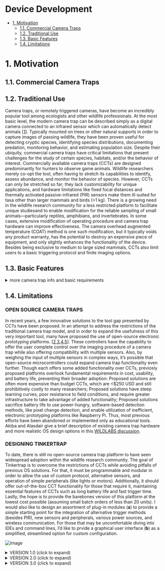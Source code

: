 # Device Development

- [1. Motivation](#1-motivation)
  - [1.1. Commercial Camera Traps](#11-commercial-camera-traps)
  - [1.2. Traditional Use](#12-traditional-use)
  - [1.3. Basic Features](#13-basic-features)
  - [1.4. Limitations](#14-limitations)

# 1. Motivation

## 1.1. Commercial Camera Traps

## 1.2. Traditional Use

Camera traps, or remotely triggered cameras, have become an incredibly popular tool among ecologists and other wildlife professionals. At the most basic level, the modern camera trap can be described simply as a digital camera connected to an infrared sensor which can automatically detect animals [[1](https://www.wwf.org.uk/sites/default/files/2019-04/CameraTraps-WWF-guidelines.pdf)]. Typically mounted on trees or other natural supports in order to capture images of passing wildlife, they have been proven useful for detecting cryptic species, identifying species distributions, documenting predation, monitoring behavior, and estimating population size. Despite their ubiquity, commercial camera traps have critical limitations that present challenges for the study of certain species, habitats, and/or the behavior of interest. 
Commercially available camera traps (CCTs) are designed predominantly for hunters to observe game animals. Wildlife researchers merely co-opt the tool, often having to stretch its capabilities to identify, assess abundance, and monitor the behavior of species. However, CCTs can only be stretched so far; they lack customizability for unique applications, and hardware limitations like fixed focal distances and thermally activated passive-infrared (PIR) sensors make them ill-suited for taxa other than larger mammals and birds (>1 kg). There is a growing need in the wildlife research community for a less restricted platform to facilitate unique studiesand to enable modification for the reliable sampling of small animals—particularly reptiles, amphibians, and invertebrates.
In some cases, extensive modification of operating procedure and camera trap hardware can improve effectiveness. The camera overhead augmented temperature (COAT) method is one such modification, but it typically voids any product warranty, has the potential to destroy an expensive piece of equipment, and only slightly enhances the functionality of the device. Besides being exclusive to medium to large sized mammals, CCTs also limit users to a basic triggering protocol and finite imaging options. 

## 1.3. Basic Features

<details><summary> more camera trap info and basic requirements </summary>

Camera traps must be able to take images at night. Thus they are all equipped with IR leds and an IR-cut filter. Most camera traps use an IR-cut filter mechanism to push and pull a sliding filter over the sensor, depending on whether daytime or nighttime images are needed (left image). An alternative solution is to use two sensors, one with the IR-cut filter permanently installed, and the other without. This has the benefit of reducing any noise coming from an IR-filter mechanism (typically an audible 'click'), and also could enable instantaneous IR functionality if needed. 

<!-- Pictures of different camera trap sensors styles -->
![image](https://user-images.githubusercontent.com/65932258/155892610-f3db632b-6c32-4226-8605-91e6cd289c6d.png)
![image](https://user-images.githubusercontent.com/65932258/155892611-fcf6a534-fce5-4e54-a185-3a26e2c26253.png)

All camera traps use a passive-infrared sensor to detect animals, typically an LHI 968 or equivalent. 

<!-- LHI968 PIR sensor -->
![image](https://user-images.githubusercontent.com/65932258/155892557-76a5c4f6-6fcc-43d8-a4f5-714e1c366b75.png) 

All camera traps include some kind of onboard user-interface in order to apply settings. Reconyx, one of the most respected camera trap producers, only implements a two-line text display, and 5 buttons for control (left). Many other camera traps use an OLED display to enable immediate image/video review, typically for an added cost (center). The Bushnell NatureView camera trap (right) actually comes with a peripheral plug-in OLED display. 

<!-- Different onboard interfaces -->
![image](https://user-images.githubusercontent.com/65932258/155892908-e3d788eb-f9a1-4162-ad46-1b51dd2c8639.png)
![image](https://user-images.githubusercontent.com/65932258/155892954-47e3e85a-76bf-4751-853c-d84cd42b065b.png)
![image](https://user-images.githubusercontent.com/65932258/155892979-205a4579-a8c5-421e-b97d-0051beafe76c.png)

OTS camera traps seem to be using the same (or similar) chipsets that are mass-produced and well guarded in terms of firmware. Thus, most camera traps share the same standard features. 

To get an idea of required features (and some hopeful improvements/additions), Meek and Pettit published a review in 2012, with [user-based design specifications for the ultimate camera trap for wildlife research](https://bioone.org/journals/wildlife-research/volume-39/issue-8/WR12138/User-based-design-specifications-for-the-ultimate-camera-trap-for/10.1071/WR12138.short).

##### BASIC CAMERA TRAP REQUIREMENTS
| FEATURE | TECHNICAL REQUIREMENT |
| :--- | :---: |
| TRIGGER TIME | < 0.5 s |
| BATTERY LIFE | > 80 d |
| RESOLUTION | > 2 MP |
| TIME STAMP | minute resolution |
| WATERPROOF | IP66 |

##### Other functional requirements: 
- Minimally programmable via an onboard interface
- Scalable sensitivity
- IR illumination

</details>
  
## 1.4. Limitations

### OPEN SOURCE CAMERA TRAPS
In recent years, a few innovative solutions to the tool gap presented by CCTs have been proposed. 
In an attempt to address the restrictions of the traditional camera trap model, and in order to expand the usefulness of this very important tool, many have proposed the use of open-source electronic prototyping platforms. [[2](https://journals.plos.org/plosone/article?id=10.1371/journal.pone.0169758),[3](https://dl.acm.org/doi/10.1145/3290605.3300532),[4](https://www.sciencedirect.com/science/article/pii/S2468067220300195),[5](https://onlinelibrary.wiley.com/doi/full/10.1002/ece3.3040)]. These controllers have the capability to offer the user complete control over the imaging procedure of a camera trap while also offering compatibility with multiple sensors. Also, by weighing the input of multiple sensors in complex ways, it’s possible that open-source microcontrollers could expand camera trap functionality even further. Though each offers some added functionality over CCTs, previosly proposed platforms overlook fundamental requirements in cost, usability, and battery life, preventing their broader adoption: Proposed solutions are often more expensive than budget CCTs, which are <$250 USD and still prohibitively costly to many researchers; Proposed solutions have steep learning curves, poor resistance to field conditions, and require greater infrastructure to take advantage of added functionality; Proposed solutions sacrifice battery life to use power-hungry, software-based detection methods, like pixel change detection, and enable utilization of inefficient, electronic prototyping platforms like Raspberry Pi. Thus, most previous efforts have been abandoned or implemented only as educational tools. 
Akiba and Alasdair give a brief description of existing camera trap hardware and more realistic OS design options in this [WILDLABS discussion](https://www.wildlabs.net/community/thread/694).

### DESIGNING TINKERTRAP
To date, there is still no open-source camera trap platform to have seen widespread adoption within the wildlife research community. The goal of Tinkertrap is to overcome the restrictions of CCTs while avoiding pitfalls of previous OS solutions. For that, it must be programmable and modular in order to allow the use of custom protocol, alternative sensors, and operation of simple peripherals (like lights or motors). Additionally, it should offer out-of-the-box CCT functionality for those that require it, maintaining essential features of CCTs such as long battery life and fast trigger time. Lastly, the hope is to provide the barebones version of this platform at the lowest cost possible (assuming small batch orders of less than 20 units).
I would also like to design an assortment of plug-in modules (**a**) to provide a simple starting point for the integration of alternative trigger methods (besides PIR), new sensors and peripherals, various power sources, and wireless communication. For those that may be uncomfortable diving into IDEs and command lines, I’d like to prvide a graphical user interface (**b**) as a simplified, streamlined option for custom configuration.
<!-- sketch of plug-in modules and GUI -->
![image](https://user-images.githubusercontent.com/65932258/157113122-8268e6e8-5257-4f78-927a-15eac496159f.png)


<details><summary> VERSION 1.0 (click to expand) </summary>

Based on some of the options offered in the WILDLABS discussion, first attempted to use an FPGA in conjunction with an Arduino microcontroller. The intention was to have the FPGA do the more laborious tasks of wake-up, camera configuration, and image processing, while the microcontroller would act as an interface for users to change settings (alter behavior of the FPGA) and access basic image data. The napkin-sketch below shows the hopeful architecture. 
  
<!-- Napkin sketch of FPGA implementation -->
<img src="https://user-images.githubusercontent.com/65932258/155895946-c8ebf240-5dbd-4ffd-a089-1c298e004d12.png" width="700">    

  
I initially acquired an [Arduino Maker Vidor 4000](https://store-usa.arduino.cc/products/arduino-mkr-vidor-4000) to start testing with. The board comes with both an Arm SAMD21 microcontroller and an Intel Cyclone 10CL016 FPGA, and a number of other features relevant to camera trap functionality. 

<!-- Arduino Maker Vidor 4000 -->
| <img src="https://user-images.githubusercontent.com/65932258/156899179-78066261-094f-4bec-a35d-3bfeb4297e7a.png" width ="600"> | 
|:--:| 
|Arduino Maker Vidor 4000|

  
The VIDOR is an awesome board, but for someone with no FPGA or analog hardware experience, it was too difficult to make any progress with it. I didn't help that the resources that exist for the board are limited, and that a friendly Arduino-FPGA infrastructure proposed by the Arduino developers has not yet come to fruition. I still hope to use the board for a future project one day. 
After playing a bit with Arducam, an FPGA-based camera module for Arduino, I concluded that the baseline power consumption of an FPGA (due to current leakage, I believe) would be very difficult to optimize and overcome. Also, ArduCam's FPGA code is not open source, otherwise I may have lingered on this option longer. 

</details>
  
<details><summary> VERSION 2.0 (click to expand) </summary>
  
  
After reviewing a few more potential platforms to build on, I looked back to the [ESP32-CAM](https://www.digikey.com/en/products/detail/seeed-technology-co.,-ltd/113990580/9697033?utm_adgroup=Evaluation%20Boards%20-%20Sensors&utm_source=google&utm_medium=cpc&utm_campaign=Shopping_Product_Development%20Boards%2C%20Kits%2C%20Programmers&utm_term=&utm_content=Evaluation%20Boards%20-%20Sensors&gclid=Cj0KCQiA95aRBhCsARIsAC2xvfw4VLFGdVS1YPavnDXHzv1EQg6aT1j1IlLgKjaIzYuL541LPgZEd-8aAiIgEALw_wcB), a board I had overlooked earlier in my search. The ESP32-CAM is a very economic (< $10 USD) camera IoT device sporting an AIThinker ESP32S microcontroller. Most of the ESP32 line offers low power functionality (in the form of different sleep and wakeup modes), Wi-Fi and Bluetooth capabilities, and compatibility with multiple programming toolchains (Arduino IDE). The ESP32-CAM has a microSD card slot and comes with an OV2460 camera. Existing resources, tutorials, and code repositories made replication of a psuedo-camera trap simple, with the addition of an OTS PIR-sensor module. 

<!-- ESP32-CAM -->
| <img src="https://user-images.githubusercontent.com/65932258/157107767-47d88603-ea15-43b2-898a-708bdf025c34.png" width="300"> | 
|:--:| 
|ESP32-CAM|

<!-- ESP32-CAM breadboard prototype and power consumption estimates -->
<img src="https://user-images.githubusercontent.com/65932258/155895980-b4847d08-71ec-4a85-9fd5-4c0c58192175.png" width ="900">

Power consumption and trigger times of initial tests were not ideal, but they showed potential for optimization. Using the light sleep mode, which approximately doubles power consumption, wakeup time can be made negligible. However, the camera must perform auto exposure before acquiring an image for the best quality. This takes a substantial amount of time in the current implementation, which I alotted for with a 500ms delay (0.5 seconds is the maximum allowable trigger time).
Based on this reasonable progress, I put together a proof-of-concept device based on ESP32-CAM and a custom sub-board. 

<!-- ESP32-CAM Schematic Diagram -->
<img src="https://user-images.githubusercontent.com/65932258/156899701-2c26ac5d-6a3d-4dda-9f60-61f61bae65fb.png" width ="900">

<!-- POC Shield Layout -->
<img src="https://user-images.githubusercontent.com/65932258/157100086-577d002d-3bd1-4da2-9b90-66ff7fedf7f7.png" width ="900">
  
| Key Component      | Description |
|--------------------|----|
| ESP32-CAM     | It needs to take pictures somehow. |
| Exposed GPIO  | The ESP32-CAM GPIO are exposed on the sub-board. |
| FTDI Programmer Interface   | Connects the sub-board and the FTDI programmer (necessary to program the ESP32-CAM). |
| IR Flash Module | Connects the sub board.              |
| 5V Relay          | You can use it to control external peripherals. |
| Dip Switch Array        | You can use it to turn on/off the relay, PIR sensor, and IR flash, in case you wanted to access their dedicated GPIO for other purposes. |
| TPDT Switch       | Three positions functions: cuts power to the ESP32 (OFF), connects power; connects programming pin to GND (PROGRAM), and connects power; disconnects programming pin (ON)|
  
<!-- Assembled POC -->
<img src="https://user-images.githubusercontent.com/65932258/157100157-350a33df-f42a-4fb9-82bd-889c09d7d22e.png" width ="900">

<!-- Assembled POC and mounting to OTS enclosure -->
<img src="https://user-images.githubusercontent.com/65932258/157100213-c33c6242-97f3-4b1b-bd45-c11719210a2c.png" width ="900">

<!-- 3D model of POC and OTS enclosure -->
<img src="https://user-images.githubusercontent.com/65932258/157100307-12bb43ee-463e-4da3-8c89-3e06bc17a3a4.png" width ="900">

<!-- Design of enclosure lid using 3D models --> 
<img src="https://user-images.githubusercontent.com/65932258/157100690-e44c01a3-d23d-46b1-a8a9-63f0415709c9.png" width ="900">

<!-- Waterproofing the enclosure -->
![image](https://user-images.githubusercontent.com/65932258/157107363-2cbd8bc3-867a-43a6-be0c-07d3248684a0.png)
  
<!-- side-by-side with Reconyx -->
<img src="https://user-images.githubusercontent.com/65932258/157100354-df416fed-fe04-44f6-8cab-ba7a751c9779.png" width ="600">
<!-- deployed side-by-side with Reconyx -->
<img src="https://user-images.githubusercontent.com/65932258/157101213-54df41ba-afde-41e0-82ae-3ee2daa075ba.png" width ="300">

<!-- Collage of images from the field --> 
<img src="https://user-images.githubusercontent.com/65932258/157100419-5cb22d93-771d-4764-90da-520f5531e221.png" width ="900">

</details>
<details><summary> VERSION 3.0 (click to expand) </summary>

  
<!-- ESP32-S3-EYE -->
| ![ESP32-S3-EYE](https://user-images.githubusercontent.com/65932258/155896141-9abaea1d-3b0f-407f-b358-a88c962f4b0e.png)| 
|:--:| 
|ESP32-S3-EYE|

</details>

